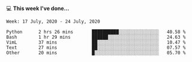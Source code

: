 💻 **This week I've done...**

<!--START_SECTION:waka-->
```text
Week: 17 July, 2020 - 24 July, 2020

Python      2 hrs 26 mins       ██████████░░░░░░░░░░░░░░░   40.58 % 
Bash        1 hr 29 mins        ██████░░░░░░░░░░░░░░░░░░░   24.63 % 
VimL        37 mins             ██░░░░░░░░░░░░░░░░░░░░░░░   10.47 % 
Text        27 mins             ██░░░░░░░░░░░░░░░░░░░░░░░   07.57 % 
Other       20 mins             █░░░░░░░░░░░░░░░░░░░░░░░░   05.70 %
```
<!--END_SECTION:waka-->
